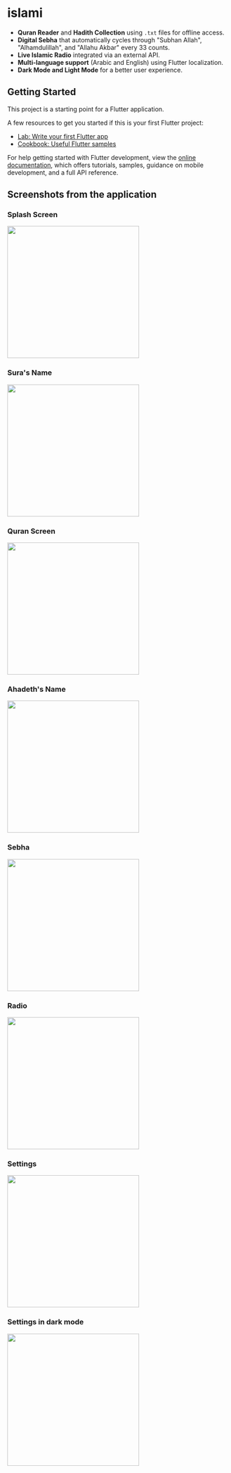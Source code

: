 # islami

- **Quran Reader** and **Hadith Collection** using `.txt` files for offline access.
- **Digital Sebha** that automatically cycles through "Subhan Allah", "Alhamdulillah", and "Allahu Akbar" every 33 counts.
- **Live Islamic Radio** integrated via an external API.
- **Multi-language support** (Arabic and English) using Flutter localization.
- **Dark Mode and Light Mode** for a better user experience.

## Getting Started

This project is a starting point for a Flutter application.

A few resources to get you started if this is your first Flutter project:

- [Lab: Write your first Flutter app](https://docs.flutter.dev/get-started/codelab)
- [Cookbook: Useful Flutter samples](https://docs.flutter.dev/cookbook)

For help getting started with Flutter development, view the
[online documentation](https://docs.flutter.dev/), which offers tutorials,
samples, guidance on mobile development, and a full API reference.

## Screenshots from the application

<h3>Splash Screen</h3>
<img src="appImages/1.jpg" width="300"/>

<h3>Sura's Name</h3>
<img src="appImages/2.jpg" width="300"/>

<h3>Quran Screen</h3>
<img src="appImages/3.jpg" width="300"/>

<h3>Ahadeth's Name</h3>
<img src="appImages/4.jpg" width="300"/>

<h3>Sebha</h3>
<img src="appImages/5.jpg" width="300"/>

<h3>Radio</h3>
<img src="appImages/6.jpg" width="300"/>

<h3>Settings</h3>
<img src="appImages/7.jpg" width="300"/>

<h3>Settings in dark mode</h3>
<img src="appImages/8.jpg" width="300"/>
